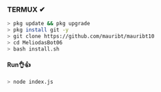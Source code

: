 

### TERMUX ✔
```bash
> pkg update && pkg upgrade
> pkg install git -y
> git clone https://github.com/mauribt/mauribt10
> cd MeliodasBot06
> bash install.sh 
```
#### Run👌👍
```bash
> node index.js
